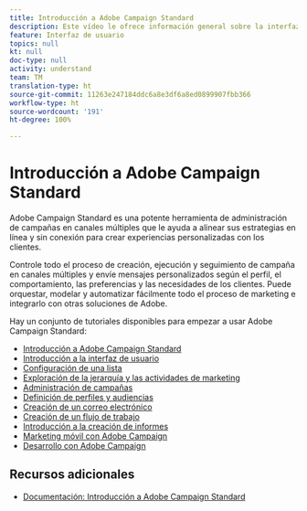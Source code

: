 ```yaml
---
title: Introducción a Adobe Campaign Standard
description: Este vídeo le ofrece información general sobre la interfaz de usuario de Adobe Campaign Standard, así como sobre las funcionalidades principales y clave.
feature: Interfaz de usuario
topics: null
kt: null
doc-type: null
activity: understand
team: TM
translation-type: ht
source-git-commit: 11263e247184ddc6a8e3df6a8ed0899907fbb366
workflow-type: ht
source-wordcount: '191'
ht-degree: 100%

---
```



# Introducción a Adobe Campaign Standard

Adobe Campaign Standard es una potente herramienta de administración de campañas en canales múltiples que le ayuda a alinear sus estrategias en línea y sin conexión para crear experiencias personalizadas con los clientes.

Controle todo el proceso de creación, ejecución y seguimiento de campaña en canales múltiples y envíe mensajes personalizados según el perfil, el comportamiento, las preferencias y las necesidades de los clientes. Puede orquestar, modelar y automatizar fácilmente todo el proceso de marketing e integrarlo con otras soluciones de Adobe.

Hay un conjunto de tutoriales disponibles para empezar a usar Adobe Campaign Standard:

* [Introducción a Adobe Campaign Standard](/help/getting-started/adobe-campaign-standard-introduction.md)
* [Introducción a la interfaz de usuario](/help/getting-started/getting-started-with-the-ui.md)
* [Configuración de una lista](/help/getting-started/configure-a-list.md)
* [Exploración de la jerarquía y las actividades de marketing](/help/getting-started/explore-hierarchy-and-marketing-activities.md)
* [Administración de campañas](/help/getting-started/managing-campaigns.md)
* [Definición de perfiles y audiencias](/help/getting-started/understanding-profiles-and-audiences.md)
* [Creación de un correo electrónico](https://experienceleague.adobe.com/docs/campaign-standard-learn/tutorials/communication-channels/email/create-email-from-homepage.html?lang=es)
* [Creación de un flujo de trabajo](/help/managing-processes-and-data/creating-a-workflow.md)
* [Introducción a la creación de informes](/help/getting-started/reporting-with-adobe-campaign-introduction.md)
* [Marketing móvil con Adobe Campaign](/help/getting-started/mobile-marketing-with-adobe-campaign.md)
* [Desarrollo con Adobe Campaign](/help/getting-started/growing-with-adobe-campaign.md)

## Recursos adicionales

* [Documentación: Introducción a Adobe Campaign Standard](https://docs.adobe.com/content/help/es-ES/campaign-standard/using/getting-started/about-campaign-standard.html)
